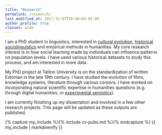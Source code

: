 ```yaml
---
title: "Research"
permalink: /research/
last_modified_at: 2017-11-07T20:48:04-05:00
author_profile: true
classes: wide
---
```


I am a PhD student in linguistics, interested in [cultural evolution](/cult-evol/), [historical sociolinguistics](/hist-soc-ling/) and empirical methods in humanities. My core research interest is in how social learning made by individuals can influence patterns on population levels. I have used various historical datasets to study this process, and am interested in more data.

My PhD project at Tallinn University is on the standardization of written Estonian in the late 19th century. I have studied the evolution of films, knowledge systems, literature through various corpora. I have worked on incorporating natural scientific expertise in humanities questions (e.g. through digital humanities, or [experimental semiotics](/exp-sem/)).

I am currently finishing up my dissertation and involved in a few other research projects. This page will be updated as these outputs are published.

{% capture my_include %}{% include cv-pubs.md %}{% endcapture %}
{{ my_include | markdownify }}
